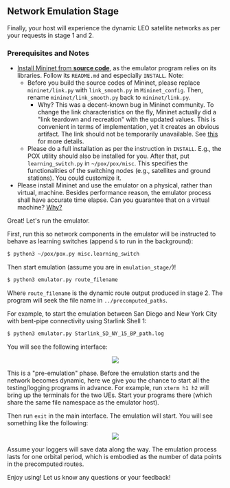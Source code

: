 ## Network Emulation Stage

Finally, your host will experience the dynamic LEO satellite networks as per your requests in stage 1 and 2. 

### Prerequisites and Notes

* [Install Mininet from **source code**](https://github.com/mininet/mininet), as the emulator program relies on its libraries. Follow its `README.md` and especially `INSTALL`. Note: 
    * Before you build the source codes of Mininet, please replace `mininet/link.py` with `link_smooth.py` in `Mininet_config`. Then, rename `mininet/link_smooth.py` back to `mininet/link.py`.
      * Why? This was a decent-known bug in Mininet community. To change the link characteristics on the fly, Mininet actually did a "link teardown and recreation" with the updated values. This is convenient in terms of implementation, yet it creates an obvious artifact. The link should not be temporarily unavailable. See [this](https://github.com/mininet/mininet/pull/650) for more details.
    * Please do a full installation as per the instruction in `INSTALL`. E.g., the POX utility should also be installed for you. After that, put `learning_switch.py` in `~/pox/pox/misc`. This specifies the functionalities of the switching nodes (e.g., satellites and ground stations). You could customize it. 
* Please install Mininet and use the emulator on a physical, rather than virtual, machine. Besides performance reason, the emulator process shall have accurate time elapse. Can you guarantee that on a virtual machine? [Why?](https://www.vmware.com/content/dam/digitalmarketing/vmware/en/pdf/techpaper/Timekeeping-In-VirtualMachines.pdf)

Great! Let's run the emulator.

First, run this so network components in the emulator will be instructed to behave as learning switches (append `&` to run in the background):
```bash
$ python3 ~/pox/pox.py misc.learning_switch
```
Then start emulation (assume you are in `emulation_stage/`)!
```bash
$ python3 emulator.py route_filename
```
Where `route_filename` is the dynamic route output produced in stage 2. The program will seek the file name in `../precomputed_paths`.

For example, to start the emulation between San Diego and New York City with bent-pipe connectivity using Starlink Shell 1:
```bash
$ python3 emulator.py Starlink_SD_NY_15_BP_path.log
```

You will see the following interface:

<p align="center">
<img src="https://github.com/XuyangCaoUCSD/LeoEM/blob/main/emulation_stage/setup.png">
</p>

This is a "pre-emulation" phase. Before the emulation starts and the network becomes dynamic, here we give you the chance to start all the testing/logging programs in advance. For example, run `xterm h1 h2` will bring up the terminals for the two UEs. Start your programs there (which share the same file namespace as the emulator host).

Then run `exit` in the main interface. The emulation will start. You will see something like the following:

<p align="center">
<img src="https://github.com/XuyangCaoUCSD/LeoEM/blob/main/emulation_stage/run.png">
</p>

Assume your loggers will save data along the way. The emulation process lasts for one orbital period, which is embodied as the number of data points in the precomputed routes.  

Enjoy using! Let us know any questions or your feedback!


